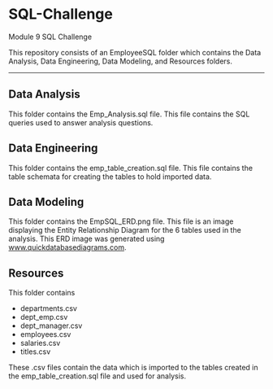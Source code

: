 # SQL-Challenge
Module 9 SQL Challenge

This repository consists of an EmployeeSQL folder which contains the Data Analysis, Data Engineering, Data Modeling, and Resources folders.

---

## Data Analysis
This folder contains the Emp_Analysis.sql file. This file contains the SQL queries used to answer analysis questions.


## Data Engineering
This folder contains the emp_table_creation.sql file. This file contains the table schemata for creating the tables to hold imported data.


## Data Modeling
This folder contains the EmpSQL_ERD.png file. This file is an image displaying the Entity Relationship Diagram for the 6 tables used in the analysis. This ERD image was generated using www.quickdatabasediagrams.com.


## Resources
This folder contains
- departments.csv
- dept_emp.csv
- dept_manager.csv
- employees.csv
- salaries.csv
- titles.csv

These .csv files contain the data which is imported to the tables created in the emp_table_creation.sql file and used for analysis.